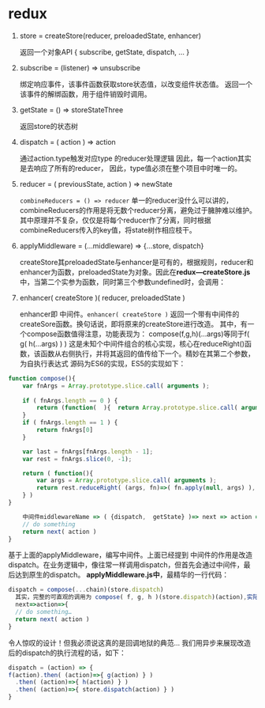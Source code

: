 # redux
1. store = createStore(reducer, preloadedState, enhancer)

    返回一个对象API { subscribe, getState, dispatch, … }

2. subscribe = (listener) => unsubscribe

    绑定响应事件，该事件函数获取store状态值，以改变组件状态值。
    返回一个该事件的解绑函数，用于组件销毁时调用。

3. getState = () => storeStateThree

    返回store的状态树

4. dispatch = ( action ) => action

    通过action.type触发对应type 的reducer处理逻辑
    因此，每一个action其实是去响应了所有的reducer，
    因此，type值必须在整个项目中时唯一的。

5. reducer = ( previousState, action ) => newState

    `combineReducers = () => reducer`
    单一的reducer没什么可以讲的，combineReducers的作用是将无数个reducer分离，避免过于臃肿难以维护。
    其中原理并不复杂，仅仅是将每个reducer作了分离，同时根据combineReducers传入的key值，将state树作相应枝干。

6. applyMiddleware  =  (…middleware) => {…store, dispatch}

    createStore其preloadedState与enhancer是可有的，根据规则，reducer和enhancer为函数，preloadedState为对象。因此在**redux—createStore.js**中，当第二个实参为函数，同时第三个参数undefined时，会调用：

7. enhancer( createStore )( reducer, preloadedState )

    enhancer即 中间件。`enhancer( createStore )` 返回一个带有中间件的createSore函数。换句话说，即将原来的createStore进行改造。
    其中，有一个compose函数值得注意，功能表现为：
    compose(f,g,h)(…args)等同于f( g( h(…args) ) )
    这是未知个中间件组合的核心实现，核心在reduceRight()函数，该函数从右侧执行，并将其返回的值传给下一个。精妙在其第二个参数，为自执行表达式
    源码为ES6的实现，ES5的实现如下：
    
```js
function compose(){
 	var fnArgs = Array.prototype.slice.call( arguments );
 
	if ( fnArgs.length == 0 ) {
		return (function(  ){  return Array.prototype.slice.call( arguments ) })
	}
	if ( fnArgs.length == 1 ) {
		return fnArgs[0]
	}

 	var last = fnArgs[fnArgs.length - 1];
 	var rest = fnArgs.slice(0, -1);

 	return ( function(){
 		var args = Array.prototype.slice.call( arguments );
		return rest.reduceRight( (args, fn)=>( fn.apply(null, args) ), last.apply(null, args) )
 	} )
}

    中间件middlewareName => ( {dispatch,  getState} )=> next => action => {
	// do something
	return next( action )
}
```

基于上面的applyMiddleware，编写中间件。上面已经提到 中间件的作用是改造dispatch。在业务逻辑中，像往常一样调用dispatch，但首先会通过中间件，最后达到原生的dispatch。
**applyMiddleware.js中**，最精华的一行代码：

``` js
dispatch = compose(...chain)(store.dispatch)
  其实，完整的可直观的调用为 compose( f, g, h )(store.dispatch)(action),实际执行为f( g( h(store.dispatch) ) )(action)。其中，f，g，h为调用中间件返回的函数：
  next=>action=>{
  // do something…
  return next( action )
}
```

令人惊叹的设计！但我必须说这真的是回调地狱的典范…
我们用异步来展现改造后的dispatch的执行流程的话，如下：

``` js
dispatch = (action) => {
f(action).then( (action)=>{ g(action) } )
  .then( (action)=>{ h(action) } )
  .then( (action)=>{ store.dispatch(action) } )
}
```
